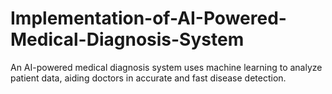 # Implementation-of-AI-Powered-Medical-Diagnosis-System
An AI-powered medical diagnosis system uses machine learning to analyze patient data, aiding doctors in accurate and fast disease detection.
